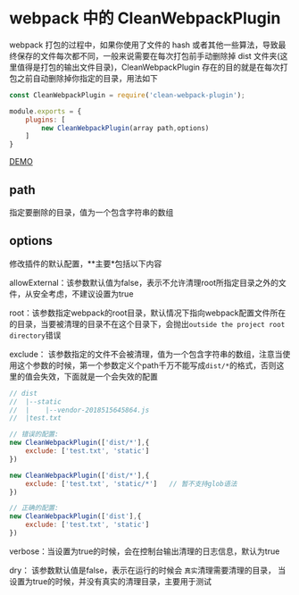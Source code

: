 # webpack 中的 CleanWebpackPlugin

webpack 打包的过程中，如果你使用了文件的 hash 或者其他一些算法，导致最终保存的文件每次都不同，一般来说需要在每次打包前手动删除掉 dist 文件夹(这里值得是打包的输出文件目录)，CleanWebpackPlugin 存在的目的就是在每次打包之前自动删除掉你指定的目录，用法如下

```js
const CleanWebpackPlugin = require('clean-webpack-plugin');

module.exports = {
    plugins: [
        new CleanWebpackPlugin(array path,options)
    ]
}
```
[DEMO](./demo)

## path

指定要删除的目录，值为一个包含字符串的数组

## options

修改插件的默认配置，**主要*包括以下内容

allowExternal：该参数默认值为false，表示不允许清理root所指定目录之外的文件，从安全考虑，不建议设置为true

root：该参数指定webpack的root目录，默认情况下指向webpack配置文件所在的目录，当要被清理的目录不在这个目录下，会抛出`outside the project root directory`错误

exclude： 该参数指定的文件不会被清理，值为一个包含字符串的数组，注意当使用这个参数的时候，第一个参数定义个path千万不能写成`dist/*`的格式，否则这里的值会失效，下面就是一个会失效的配置

```js
// dist
//  |--static
//  |    |--vendor-2018515645864.js
//  |test.txt

// 错误的配置:
new CleanWebpackPlugin(['dist/*'],{
    exclude: ['test.txt', 'static']
})

new CleanWebpackPlugin(['dist/*'],{
    exclude: ['test.txt', 'static/*']   // 暂不支持glob语法
})

// 正确的配置:
new CleanWebpackPlugin(['dist'],{
    exclude: ['test.txt', 'static']
})

```


verbose：当设置为true的时候，会在控制台输出清理的日志信息，默认为true

dry： 该参数默认值是false，表示在运行的时候会 `真实`清理需要清理的目录， 当设置为true的时候，并没有真实的清理目录，主要用于测试
